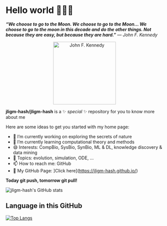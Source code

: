 # Hello world 👋👋👋

***“We choose to go to the Moon. We choose to go to the Moon... We choose to go to the moon in this decade and do the other things. Not because they are easy, but because they are hard.”*** ― *John F. Kennedy*

<p align="center">
  <a href="https://en.wikipedia.org/wiki/File:John_F._Kennedy_speaks_at_Rice_University.jpg">
  <img src="https://upload.wikimedia.org/wikipedia/commons/5/56/John_F._Kennedy_speaks_at_Rice_University.jpg" alt="John F. Kennedy" width="200" >
   </a>
</p>


**jligm-hash/jligm-hash** is a ✨ _special_ ✨ repository for you to know more about me

Here are some ideas to get you started with my home page:

- 🔭 I’m currently working on exploring the secrets of nature
- 🌱 I’m currently learning computational theory and methods
- 😄 Interests: CompBio, SysBio, SynBio, ML & DL, knowledge discovery & data mining
- 💬 Topics: evolution, simulation, ODE, ...
- 📫 How to reach me: GitHub
- 🍎 My GitHub Page: ]Click here](https://jligm-hash.github.io/)

**Today git push, tomorrow git pull!**

<!-- 
because its `README.md` (this file) appears on your GitHub profile.
- 👯 I’m looking to collaborate on ...
- 🤔 I’m looking for help with ...
- ⚡ Fun fact: ...
- 
- -->

![jligm-hash's GitHub stats](https://github-readme-stats.vercel.app/api?username=jligm-hash&show_icons=true&theme=tokyonight)

## Language in this GitHub
[![Top Langs](https://github-readme-stats.vercel.app/api/top-langs/?username=jligm-hash&layout=compact)](https://github.com/anuraghazra/github-readme-stats)


